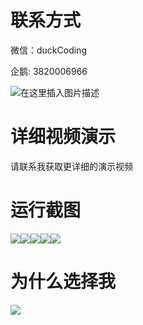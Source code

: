 # 联系方式

微信：duckCoding

企鹅: 3820006966

![在这里插入图片描述](http://upload.cxycsx.vip/91ab4bcb4f2c4c6db86365bb6d6e9c62.jpeg)

# 详细视频演示

请联系我获取更详细的演示视频

# 运行截图

![](http://www.bysj52.com/uploadfile/ueditor/image/202306/%E6%AF%95%E8%AE%BEssm259%E6%96%B0%E6%9E%AB%E4%B9%8B%E8%B0%B7%E6%B8%B8%E6%88%8F%E6%94%BB%E7%95%A5%E4%B8%8E%E4%BF%A1%E6%81%AF%E5%B9%B3%E5%8F%B0%E7%9A%84%E6%AF%95%E4%B8%9A%E8%AE%BE%E8%AE%A1/5.png)![](http://www.bysj52.com/uploadfile/ueditor/image/202306/%E6%AF%95%E8%AE%BEssm259%E6%96%B0%E6%9E%AB%E4%B9%8B%E8%B0%B7%E6%B8%B8%E6%88%8F%E6%94%BB%E7%95%A5%E4%B8%8E%E4%BF%A1%E6%81%AF%E5%B9%B3%E5%8F%B0%E7%9A%84%E6%AF%95%E4%B8%9A%E8%AE%BE%E8%AE%A1/4.png)![](http://www.bysj52.com/uploadfile/ueditor/image/202306/%E6%AF%95%E8%AE%BEssm259%E6%96%B0%E6%9E%AB%E4%B9%8B%E8%B0%B7%E6%B8%B8%E6%88%8F%E6%94%BB%E7%95%A5%E4%B8%8E%E4%BF%A1%E6%81%AF%E5%B9%B3%E5%8F%B0%E7%9A%84%E6%AF%95%E4%B8%9A%E8%AE%BE%E8%AE%A1/2.png)![](http://www.bysj52.com/uploadfile/ueditor/image/202306/%E6%AF%95%E8%AE%BEssm259%E6%96%B0%E6%9E%AB%E4%B9%8B%E8%B0%B7%E6%B8%B8%E6%88%8F%E6%94%BB%E7%95%A5%E4%B8%8E%E4%BF%A1%E6%81%AF%E5%B9%B3%E5%8F%B0%E7%9A%84%E6%AF%95%E4%B8%9A%E8%AE%BE%E8%AE%A1/3.png)![](http://www.bysj52.com/uploadfile/ueditor/image/202306/%E6%AF%95%E8%AE%BEssm259%E6%96%B0%E6%9E%AB%E4%B9%8B%E8%B0%B7%E6%B8%B8%E6%88%8F%E6%94%BB%E7%95%A5%E4%B8%8E%E4%BF%A1%E6%81%AF%E5%B9%B3%E5%8F%B0%E7%9A%84%E6%AF%95%E4%B8%9A%E8%AE%BE%E8%AE%A1/1.png)

# 为什么选择我

![](http://upload.cxycsx.vip/%E7%A8%8B%E5%BA%8F%E8%AE%BE%E8%AE%A1.png)

